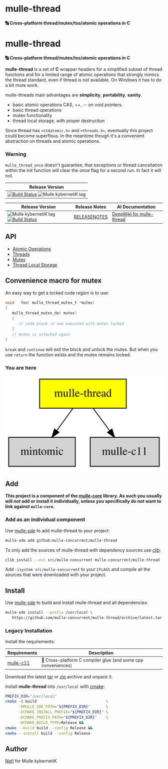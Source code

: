 # mulle-thread

#### 🔠 Cross-platform thread/mutex/tss/atomic operations in C


# mulle-thread

#### 🔠 Cross-platform thread/mutex/tss/atomic operations in C

**mulle-thread** is a set of **C** wrapper headers for a simplified
subset of thread functions and for a limited range of atomic operations that
strongly mimics the thread standard, even if thread is not available. On Windows it
has to do a bit more work.

mulle-threads main advantages are **simplicity**, **portability**, **sanity**.

* basic atomic operations CAS, ++, -- on void pointers.
* basic thread operations
* mutex functionality
* thread local storage, with proper destruction

Since thread has `<stdatomic.h>` and `<threads.h>`, eventually this project
could become superflous. In the meantime though it's a convenient abstraction
on threads and atomic operations.

### Warning

`mulle_thread_once` doesn't guarantee, that exceptions or thread cancellation
within the init function will clear the once flag for a second run. In fact
it will not.


| Release Version
|-----------------------------------
| [![Build Status](https://github.com/mulle-concurrent/mulle-thread/workflows/CI/badge.svg?branch=release)](//github.com/mulle-concurrent/mulle-thread) ![Mulle kybernetiK tag](https://img.shields.io/github/tag/mulle-concurrent/mulle-thread/workflows/CI/badge.svg?branch=release)




| Release Version                                       | Release Notes  | AI Documentation
|-------------------------------------------------------|----------------|---------------
| ![Mulle kybernetiK tag](https://img.shields.io/github/tag/mulle-concurrent/mulle-thread.svg) [![Build Status](https://github.com/mulle-concurrent/mulle-thread/workflows/CI/badge.svg)](//github.com/mulle-concurrent/mulle-thread/actions) | [RELEASENOTES](RELEASENOTES.md) | [DeepWiki for mulle-thread](https://deepwiki.com/mulle-concurrent/mulle-thread)


## API

* [Atomic Operations](dox/API_ATOMIC.md)
* [Threads](dox/API_THREAD.md)
* [Mutex](dox/API_MUTEX.md)
* [Thread Local Storage](dox/API_TSS.md)




## Convenience macro for mutex

An easy way to get a locked code region is to use:

``` c
void   foo( mulle_thread_mutex_t *mutex)
{
   mulle_thread_mutex_do( mutex)
   {
      // code block is now executed with mutex locked
   }
   // mutex is unlocked again
}
```

`break` and `continue` will exit the block and unlock the mutex. But when you
use `return` the function exists and the mutex remains locked.



### You are here

![Overview](overview.dot.svg)





## Add

**This project is a component of the [mulle-core](//github.com/mulle-core/mulle-core) library. As such you usually will *not* add or install it
individually, unless you specifically do not want to link against
`mulle-core`.**


### Add as an individual component

Use [mulle-sde](//github.com/mulle-sde) to add mulle-thread to your project:

``` sh
mulle-sde add github:mulle-concurrent/mulle-thread
```

To only add the sources of mulle-thread with dependency
sources use [clib](https://github.com/clibs/clib):


``` sh
clib install --out src/mulle-concurrent mulle-concurrent/mulle-thread
```

Add `-isystem src/mulle-concurrent` to your `CFLAGS` and compile all the sources that were downloaded with your project.


## Install

Use [mulle-sde](//github.com/mulle-sde) to build and install mulle-thread and all dependencies:

``` sh
mulle-sde install --prefix /usr/local \
   https://github.com/mulle-concurrent/mulle-thread/archive/latest.tar.gz
```

### Legacy Installation

Install the requirements:

| Requirements                                 | Description
|----------------------------------------------|-----------------------
| [mulle-c11](https://github.com/mulle-c/mulle-c11)             | 🔀 Cross-platform C compiler glue (and some cpp conveniences)

Download the latest [tar](https://github.com/mulle-concurrent/mulle-thread/archive/refs/tags/latest.tar.gz) or [zip](https://github.com/mulle-concurrent/mulle-thread/archive/refs/tags/latest.zip) archive and unpack it.

Install **mulle-thread** into `/usr/local` with [cmake](https://cmake.org):

``` sh
PREFIX_DIR="/usr/local"
cmake -B build                               \
      -DMULLE_SDK_PATH="${PREFIX_DIR}"       \
      -DCMAKE_INSTALL_PREFIX="${PREFIX_DIR}" \
      -DCMAKE_PREFIX_PATH="${PREFIX_DIR}"    \
      -DCMAKE_BUILD_TYPE=Release &&
cmake --build build --config Release &&
cmake --install build --config Release
```


## Author

[Nat!](https://mulle-kybernetik.com/weblog) for Mulle kybernetiK  



